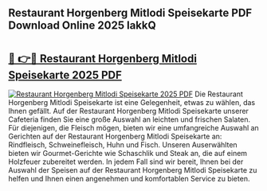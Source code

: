 ## Restaurant Horgenberg Mitlodi Speisekarte PDF Download Online 2025 lakkQ

# <h2><a href="http://gc9r8kk.nevu.top/?p=Restaurant+Horgenberg+Mitlodi+Speisekarte">🔗 👉🔴 Restaurant Horgenberg Mitlodi Speisekarte 2025 PDF</a></h2>

[![Restaurant Horgenberg Mitlodi Speisekarte 2025 PDF](https://i.imgur.com/dBaPXMq.png)](http://gc9r8kk.nevu.top/?p=Restaurant+Horgenberg+Mitlodi+Speisekarte)
Die Restaurant Horgenberg Mitlodi Speisekarte ist eine Gelegenheit, etwas zu wählen, das Ihnen gefällt. Auf der Restaurant Horgenberg Mitlodi Speisekarte unserer Cafeteria finden Sie eine große Auswahl an leichten und frischen Salaten. Für diejenigen, die Fleisch mögen, bieten wir eine umfangreiche Auswahl an Gerichten auf der Restaurant Horgenberg Mitlodi Speisekarte an: Rindfleisch, Schweinefleisch, Huhn und Fisch. Unseren Auserwählten bieten wir Gourmet-Gerichte wie Schaschlik und Steak an, die auf einem Holzfeuer zubereitet werden. In jedem Fall sind wir bereit, Ihnen bei der Auswahl der Speisen auf der Restaurant Horgenberg Mitlodi Speisekarte zu helfen und Ihnen einen angenehmen und komfortablen Service zu bieten.
